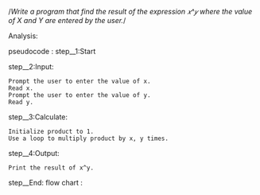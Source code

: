 /*Write a program that find the result of the expression 𝑥^𝑦 where the value of X and Y are entered by the user.*/

Analysis:


pseudocode :
step__1:Start

step__2:Input:

    Prompt the user to enter the value of x.
    Read x.
    Prompt the user to enter the value of y.
    Read y.

step__3:Calculate:

    Initialize product to 1.
    Use a loop to multiply product by x, y times.

step__4:Output:

    Print the result of x^y.

step__End:
flow chart :
